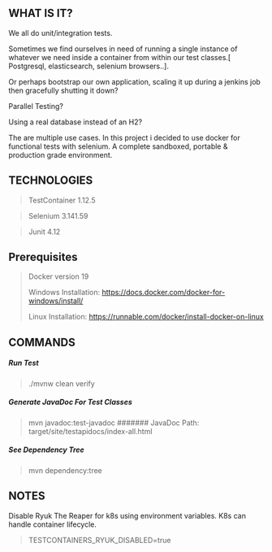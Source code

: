 ## WHAT IS IT?

We all do unit/integration tests. 

Sometimes we find ourselves in need of running a single instance of whatever we need inside a container from within our test classes.[ Postgresql, elasticsearch, selenium browsers..].

Or perhaps bootstrap our own application, scaling it up during a jenkins job then gracefully shutting it down?

Parallel Testing? 

Using a real database instead of an H2? 

The are multiple use cases. In this project i decided to use docker for functional tests with selenium. A complete sandboxed, portable & production grade environment. 




## TECHNOLOGIES

> TestContainer 1.12.5

> Selenium 3.141.59

> Junit 4.12

## Prerequisites

> Docker version 19
> 
> Windows Installation: https://docs.docker.com/docker-for-windows/install/
 >
 >  Linux Installation: https://runnable.com/docker/install-docker-on-linux
 
## COMMANDS

##### Run  Test
> ./mvnw clean verify

##### Generate JavaDoc For Test Classes

> mvn javadoc:test-javadoc
> ####### JavaDoc Path: target/site/testapidocs/index-all.html 

##### See Dependency Tree

> mvn dependency:tree

## NOTES
Disable Ryuk The Reaper for k8s using environment variables. K8s  can handle container lifecycle.

> TESTCONTAINERS_RYUK_DISABLED=true

